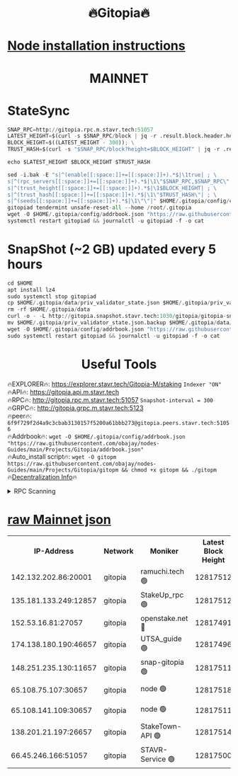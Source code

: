 <h1 align="center"> 🔥Gitopia🔥</h1>

[Node installation instructions](https://github.com/obajay/nodes-Guides/tree/main/Projects/Gitopia)
=

<h1 align="center"> MAINNET</h1>

# StateSync
```python
SNAP_RPC=http://gitopia.rpc.m.stavr.tech:51057
LATEST_HEIGHT=$(curl -s $SNAP_RPC/block | jq -r .result.block.header.height); \
BLOCK_HEIGHT=$((LATEST_HEIGHT - 300)); \
TRUST_HASH=$(curl -s "$SNAP_RPC/block?height=$BLOCK_HEIGHT" | jq -r .result.block_id.hash)

echo $LATEST_HEIGHT $BLOCK_HEIGHT $TRUST_HASH

sed -i.bak -E "s|^(enable[[:space:]]+=[[:space:]]+).*$|\1true| ; \
s|^(rpc_servers[[:space:]]+=[[:space:]]+).*$|\1\"$SNAP_RPC,$SNAP_RPC\"| ; \
s|^(trust_height[[:space:]]+=[[:space:]]+).*$|\1$BLOCK_HEIGHT| ; \
s|^(trust_hash[[:space:]]+=[[:space:]]+).*$|\1\"$TRUST_HASH\"| ; \
s|^(seeds[[:space:]]+=[[:space:]]+).*$|\1\"\"|" $HOME/.gitopia/config/config.toml
gitopiad tendermint unsafe-reset-all --home /root/.gitopia
wget -O $HOME/.gitopia/config/addrbook.json "https://raw.githubusercontent.com/obajay/nodes-Guides/main/Projects/Gitopia/addrbook.json"
systemctl restart gitopiad && journalctl -u gitopiad -f -o cat
```
# SnapShot (~2 GB) updated every 5 hours
```python
cd $HOME
apt install lz4
sudo systemctl stop gitopiad
cp $HOME/.gitopia/data/priv_validator_state.json $HOME/.gitopia/priv_validator_state.json.backup
rm -rf $HOME/.gitopia/data
curl -o - -L http://gitopia.snapshot.stavr.tech:1030/gitopia/gitopia-snap.tar.lz4 | lz4 -c -d - | tar -x -C $HOME/.gitopia --strip-components 2
mv $HOME/.gitopia/priv_validator_state.json.backup $HOME/.gitopia/data/priv_validator_state.json
wget -O $HOME/.gitopia/config/addrbook.json "https://raw.githubusercontent.com/obajay/nodes-Guides/main/Projects/Gitopia/addrbook.json"
sudo systemctl restart gitopiad && journalctl -u gitopiad -f -o cat
```
 <h1 align="center"> Useful Tools</h1>

🔥EXPLORER🔥:      https://explorer.stavr.tech/Gitopia-M/staking  `Indexer "ON"` \
🔥API🔥: 			 		 https://gitopia.api.m.stavr.tech \
🔥RPC🔥:           http://gitopia.rpc.m.stavr.tech:51057              `Snapshot-interval = 300` \
🔥GRPC🔥:          http://gitopia.grpc.m.stavr.tech:5123 \
🔥peer🔥:					 `6f9f729f2d4a9c3cbab3130157f5200a61bbb273@gitopia.peers.stavr.tech:51056` \
🔥Addrbook🔥:    ```wget -O $HOME/.gitopia/config/addrbook.json "https://raw.githubusercontent.com/obajay/nodes-Guides/main/Projects/Gitopia/addrbook.json"``` \
🔥Auto_install script🔥: ```wget -O gitopm https://raw.githubusercontent.com/obajay/nodes-Guides/main/Projects/Gitopia/gitopm && chmod +x gitopm && ./gitopm``` \
🔥[Decentralization Info](https://github.com/obajay/StateSync-snapshots/tree/main/Projects/Gitopia/Decentralization)🔥

<details>
<summary>RPC Scanning</summary>

<h2 align="center"> We scan nodes in real time every 4 hours. And we provide the final result of RPC endpoints.
We cannot influence the operation of these nodes in any way. </h2>


```python
If Voting Power is higher than 0 --> then the Node is a validator of the network and may be subject to attack and be a potential threat to the chain.
```
```python
We marked such validators with a red symbol
```

</details>

[raw Mainnet json](https://rpc-check.gitopm.stavr.tech/gitopm/rpc-gitopm-result.json)
=

<table><tr><th>IP-Address</th><th>Network</th><th>Moniker</th><th>Latest Block Height</th><th>Earliest Block Height</th><th>Catching Up</th><th>Tx Index</th><th>Voting Power</th><th>Scan Time</th></tr><tr><td>142.132.202.86:20001</td><td>gitopia</td><td>ramuchi.tech 🟢</td><td>12817512</td><td>6548337</td><td>False</td><td>on</td><td>0</td><td>2024-01-26T02:42:50.249261087UTC</td></tr><tr><td>135.181.133.249:12857</td><td>gitopia</td><td>StakeUp_rpc 🟢</td><td>12817512</td><td>8010001</td><td>False</td><td>on</td><td>0</td><td>2024-01-26T02:42:50.741842232UTC</td></tr><tr><td>152.53.16.81:27057</td><td>gitopia</td><td>openstake.net 🔴</td><td>12817491</td><td>10455001</td><td>False</td><td>off</td><td>26656</td><td>2024-01-26T02:42:16.442102643UTC</td></tr><tr><td>174.138.180.190:46657</td><td>gitopia</td><td>UTSA_guide 🟢</td><td>12817496</td><td>11194706</td><td>False</td><td>on</td><td>0</td><td>2024-01-26T02:42:25.491575515UTC</td></tr><tr><td>148.251.235.130:11657</td><td>gitopia</td><td>snap-gitopia 🟢</td><td>12817511</td><td>11730001</td><td>False</td><td>on</td><td>0</td><td>2024-01-26T02:42:49.896895433UTC</td></tr><tr><td>65.108.75.107:30657</td><td>gitopia</td><td>node 🟢</td><td>12817518</td><td>11907586</td><td>False</td><td>on</td><td>0</td><td>2024-01-26T02:43:01.952620172UTC</td></tr><tr><td>65.108.141.109:30657</td><td>gitopia</td><td>node 🟢</td><td>12817511</td><td>12299845</td><td>False</td><td>on</td><td>0</td><td>2024-01-26T02:42:49.520329320UTC</td></tr><tr><td>138.201.21.197:26657</td><td>gitopia</td><td>StakeTown-API 🟢</td><td>12817514</td><td>12733501</td><td>False</td><td>on</td><td>0</td><td>2024-01-26T02:42:55.351941063UTC</td></tr><tr><td>66.45.246.166:51057</td><td>gitopia</td><td>STAVR-Service 🟢</td><td>12817500</td><td>12813001</td><td>False</td><td>on</td><td>0</td><td>2024-01-26T02:42:32.354422898UTC</td></tr></table>
